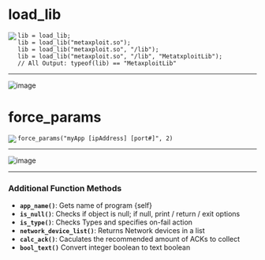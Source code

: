 # load_lib

<img src="https://github.com/user-attachments/assets/d132c82b-10a9-4457-8840-0b74c38d682c" align="left">

```greyscript
lib = load_lib;
lib = load_lib("metaxploit.so");
lib = load_lib("metaxploit.so", "/lib");
lib = load_lib("metaxploit.so", "/lib", "MetatxploitLib");
// All Output: typeof(lib) == "MetaxploitLib"
```

---

![image](https://github.com/user-attachments/assets/641049f3-8f56-49d9-b138-12132f238ab1)


# force_params
<img src="https://github.com/user-attachments/assets/bd01091d-49b4-482d-ab11-0be8f1a73bfb" align="left">

```greyscript
force_params("myApp [ipAddress] [port#]", 2)
```

---

![image](https://github.com/user-attachments/assets/1a9383c8-8ca1-4cd4-820b-8eeee009b0ed)

---


### Additional Function Methods

- **`app_name()`**: Gets name of program {self}
- **`is_null()`**: Checks if object is null; if null, print / return / exit options
- **`is_type()`**: Checks Types and specifies on-fail action
- **`network_device_list()`**: Returns Network devices in a list
- **`calc_ack()`**: Caculates the recommended amount of ACKs to collect
- **`bool_text()`** Convert integer boolean to text boolean
